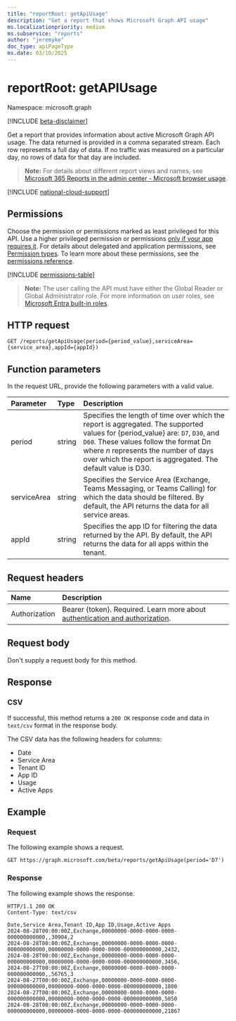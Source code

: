 ```yaml
---
title: "reportRoot: getApiUsage"
description: "Get a report that shows Microsoft Graph API usage"
ms.localizationpriority: medium
ms.subservice: "reports"
author: "jeremyke"
doc_type: apiPageType
ms.date: 03/10/2025
---
```


# reportRoot: getAPIUsage

Namespace: microsoft.graph

[!INCLUDE [beta-disclaimer](../../includes/beta-disclaimer.md)]

Get a report that provides information about active Microsoft Graph API usage. The data returned is provided in a comma separated stream. Each row represents a full day of data. If no traffic was measured on a particular day, no rows of data for that day are included.

> **Note:** For details about different report views and names, see [Microsoft 365 Reports in the admin center - Microsoft browser usage](/microsoft-365/admin/activity-reports/browser-usage-report).

[!INCLUDE [national-cloud-support](../../includes/global-only.md)]

## Permissions

Choose the permission or permissions marked as least privileged for this API. Use a higher privileged permission or permissions [only if your app requires it](/graph/permissions-overview#best-practices-for-using-microsoft-graph-permissions). For details about delegated and application permissions, see [Permission types](/graph/permissions-overview#permission-types). To learn more about these permissions, see the [permissions reference](/graph/permissions-reference).

<!-- { "blockType": "permissions", "name": "reportroot_getapiquota" } -->
[!INCLUDE [permissions-table](../includes/permissions/reportroot-getapiusage-permissions.md)]

> **Note:** The user calling the API must have either the Global Reader or Global Administrator role. For more information on user roles, see  [Microsoft Entra built-in roles](/entra/identity/role-based-access-control/permissions-reference).

## HTTP request

<!-- { "blockType": "ignored" } -->

```http
GET /reports/getApiUsage(period={period_value},serviceArea={service_area},appId={appId})
```

## Function parameters

In the request URL, provide the following parameters with a valid value.

| Parameter | Type   | Description                                                                                                                                                                                                                                             |
| :-------- | :----- | :------------------------------------------------------------------------------------------------------------------------------------------------------------------------------------------------------------------------------------------------------ |
| period    | string | Specifies the length of time over which the report is aggregated. The supported values for {period_value} are: `D7`, `D30`, and `D60`. These values follow the format D*n* where *n* represents the number of days over which the report is aggregated. The default value is D30. |
| serviceArea | string | Specifies the Service Area (Exchange, Teams Messaging, or Teams Calling) for which the data should be filtered. By default, the API returns the data for all service areas. |
| appId | string | Specifies the app ID for filtering the data returned by the API. By default, the API returns the data for all apps within the tenant. |

## Request headers

| Name          | Description               |
| :------------ | :------------------------ |
|Authorization|Bearer {token}. Required. Learn more about [authentication and authorization](/graph/auth/auth-concepts).|

## Request body

Don't supply a request body for this method.

## Response

### CSV

If successful, this method returns a `200 OK` response code and data in `text/csv` format in the response body.

The CSV data has the following headers for columns:

- Date
- Service Area
- Tenant ID
- App ID
- Usage
- Active Apps

## Example

### Request

The following example shows a request.

<!-- {
  "blockType": "ignored",
  "name": "reportroot_getapiquota_csv"
}-->
```http
GET https://graph.microsoft.com/beta/reports/getApiUsage(period='D7')
```

### Response

The following example shows the response.

<!-- {
  "blockType": "response",
  "truncated": true,
  "@odata.type": "text/csv"
} -->
```http
HTTP/1.1 200 OK
Content-Type: text/csv

Date,Service Area,Tenant ID,App ID,Usage,Active Apps
2024-08-28T00:00:00Z,Exchange,00000000-0000-0000-0000-000000000000,,30904,2
2024-08-28T00:00:00Z,Exchange,00000000-0000-0000-0000-000000000000,00000000-0000-0000-0000-000000000000,2432,
2024-08-28T00:00:00Z,Exchange,00000000-0000-0000-0000-000000000000,00000000-0000-0000-0000-000000000000,3456,
2024-08-27T00:00:00Z,Exchange,00000000-0000-0000-0000-000000000000,,56765,3
2024-08-27T00:00:00Z,Exchange,00000000-0000-0000-0000-000000000000,00000000-0000-0000-0000-000000000000,1800
2024-08-27T00:00:00Z,Exchange,00000000-0000-0000-0000-000000000000,00000000-0000-0000-0000-000000000000,5050
2024-08-28T00:00:00Z,Exchange,00000000-0000-0000-0000-000000000000,00000000-0000-0000-0000-000000000000,21867
```
